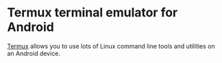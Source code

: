 # Termux terminal emulator for Android

[Termux](https://termux.com/) allows you to use lots of Linux command line tools and utilities on an Android device.


